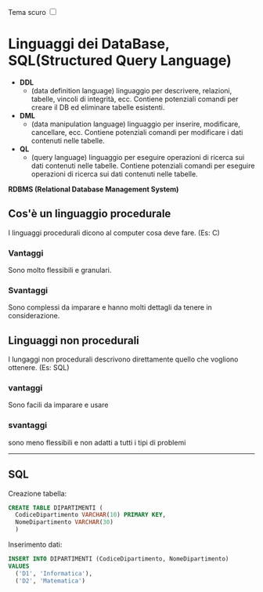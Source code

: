 <link rel="stylesheet" href="../style.css">

<label style="" for="tema-scuro">Tema scuro
    <input type="checkbox" id="tema-scuro"></input>
</label>

# Linguaggi dei DataBase, SQL(Structured Query Language)

-   **DDL**
    -   (data definition language) linguaggio per descrivere, relazioni, tabelle, vincoli di integrità, ecc. Contiene potenziali comandi per creare il DB ed eliminare tabelle esistenti.
-   **DML**
    -   (data manipulation language) linguaggio per inserire, modificare, cancellare, ecc. Contiene potenziali comandi per modificare i dati contenuti nelle tabelle.
-   **QL**
    -   (query language) linguaggio per eseguire operazioni di ricerca sui dati contenuti nelle tabelle. Contiene potenziali comandi per eseguire operazioni di ricerca sui dati contenuti nelle tabelle.

**RDBMS (Relational Database Management System)**

## Cos'è un linguaggio procedurale

I linguaggi procedurali dicono al computer cosa deve fare. (Es: C)

### Vantaggi

Sono molto flessibili e granulari.

### Svantaggi

Sono complessi da imparare e hanno molti dettagli da tenere in considerazione.

## Linguaggi non procedurali

I lungaggi non procedurali descrivono direttamente quello che vogliono ottenere. (Es: SQL)

### vantaggi

Sono facili da imparare e usare

### svantaggi

sono meno flessibili e non adatti a tutti i tipi di problemi

---

## SQL

Creazione tabella:

```SQL
CREATE TABLE DIPARTIMENTI (
  CodiceDipartimento VARCHAR(10) PRIMARY KEY,
  NomeDipartimento VARCHAR(30)
  )
```

Inserimento dati:

```SQL
INSERT INTO DIPARTIMENTI (CodiceDipartimento, NomeDipartimento)
VALUES
  ('D1', 'Informatica'),
  ('D2', 'Matematica')
```

